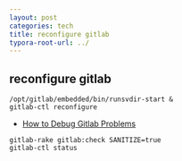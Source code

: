 ```yaml
---
layout: post
categories: tech
title: reconfigure gitlab
typora-root-url: ../
---
```

## reconfigure gitlab

```
/opt/gitlab/embedded/bin/runsvdir-start &
gitlab-ctl reconfigure
```

- [How to Debug Gitlab Problems](https://blog.emacsos.com/debug-gitlab-problems.html)

```
gitlab-rake gitlab:check SANITIZE=true
gitlab-ctl status
```

